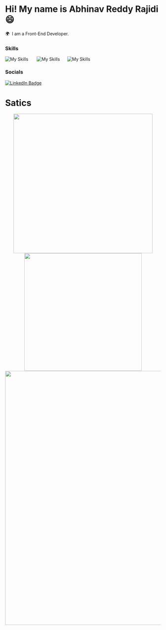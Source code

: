 Hi! My name is Abhinav Reddy Rajidi 😄
========================================================================================================================================

🌍  I am a Front-End Developer.
<br/>

### Skills

![My Skills](https://skillicons.dev/icons?i=html,css) &nbsp;&nbsp;&nbsp;&nbsp;&nbsp; ![My Skills](https://skillicons.dev/icons?i=js)&nbsp;&nbsp;&nbsp;&nbsp;&nbsp; ![My Skills](https://skillicons.dev/icons?i=figma)
<br/>

### Socials

<div id="badges">
  <a href="https://www.linkedin.com/in/abhinavreddy-rajidi-988633280/">
    <img src="https://img.shields.io/badge/LinkedIn-blue?style=for-the-badge&logo=linkedin&logoColor=white" alt="LinkedIn Badge"/>
  </a>
</div>

# Satics

<p align="center">
<a href="https://github.com/Abhi00045">
  <img align="center" src="https://github-readme-stats.vercel.app/api?username=syipmong&include_all_commits=true&count_private=true&show_icons=true&line_height=20&title_color=7A7ADB&icon_color=2234AE&text_color=D3D3D3&bg_color=0,000000,130C40" width="450"/>
</a>
  <a href="https://github.com/Abhi00045">
  <img align="center" src="https://github-readme-streak-stats.herokuapp.com/?user=syipmong&theme=jolly&include_all_commits=true&count_private=true&show_icons=true&line_height=20&title_color=7A7ADB&icon_color=2200AE&text_color=D3D3D3&bg_color=0,000000,130C40" width="380"/>
</a>
 <a href="https://github.com/Abhi00045">
    <img align="center" src="https://github-profile-trophy.vercel.app/?username=syipmong&theme=darkhub" width="820"/>
  </a>
</p>

